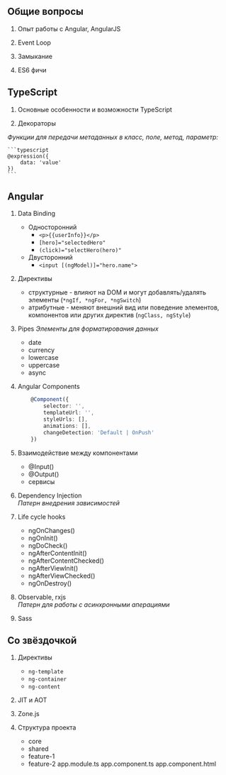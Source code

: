 ## Общие вопросы

1. Опыт работы с Angular, AngularJS


1. Event Loop


1. Замыкание


1. ES6 фичи



## TypeScript

1. Основные особенности и возможности TypeScript


1. Декораторы  

_Функции для передачи метаданных в класс, поле, метод, параметр:_ 

	```typescript
	@expression({
		data: 'value'
	})
	```



## Angular

1. Data Binding

	- Односторонний
		- `<p>{{userInfo}}</p>`
		- `[hero]="selectedHero"`
		- `(click)="selectHero(hero)"`
	- Двусторонний
		- `<input [(ngModel)]="hero.name">`


1. Директивы

	- структурные - влияют на DOM и могут добавлять/удалять элементы (`*ngIf, *ngFor, *ngSwitch`)
	- атрибутные - меняют внешний вид или поведение элементов, компонентов или других директив (`ngClass, ngStyle`)


1. Pipes
	_Элементы для форматирования данных_

	- date
	- currency
	- lowercase
	- uppercase
	- async


1. Angular Components
	
	```typescript
		@Component({
			selector: '',
			templateUrl: '',
			styleUrls: [],
			animations: [],
			changeDetection: 'Default | OnPush'
		})
	```


1. Взаимодействие между компонентами

	- @Input()
	- @Output()
	- сервисы


1. Dependency Injection  
	_Патерн внедрения зависимостей_

1. Life cycle hooks

	- ngOnChanges()
	- ngOnInit()
	- ngDoCheck()
	- ngAfterContentInit()
	- ngAfterContentChecked()
	- ngAfterViewInit()
	- ngAfterViewChecked()
	- ngOnDestroy()


1. Observable, rxjs  
	_Патерн для работы с асинхронными аперациями_ 


1. Sass



## Со звёздочкой

1. Директивы
	- `ng-template`
	- `ng-container`
	- `ng-content`


1. JIT и AOT


1. Zone.js


1. Структура проекта
	- core
	- shared
	- feature-1
	- feature-2
	app.module.ts
	app.component.ts
	app.component.html
